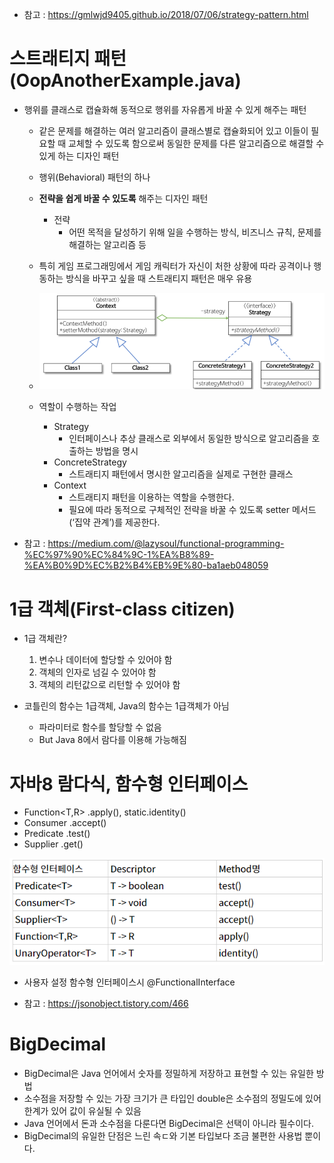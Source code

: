 - 참고 : https://gmlwjd9405.github.io/2018/07/06/strategy-pattern.html

# 스트래티지 패턴 (OopAnotherExample.java)
- 행위를 클래스로 캡슐화해 동적으로 행위를 자유롭게 바꿀 수 있게 해주는 패턴
    - 같은 문제를 해결하는 여러 알고리즘이 클래스별로 캡슐화되어 있고 이들이 필요할 때 교체할 수 있도록
    함으로써 동일한 문제를 다른 알고리즘으로 해결할 수 있게 하는 디자인 패턴
    - 행위(Behavioral) 패턴의 하나
    - **전략을 쉽게 바꿀 수 있도록** 해주는 디자인 패턴
        - 전략
            - 어떤 목적을 달성하기 위해 일을 수행하는 방식, 비즈니스 규칙, 문제를 해결하는 알고리즘 등
    - 특히 게임 프로그래밍에서 게임 캐릭터가 자신이 처한 상황에 따라 공격이나 행동하는 방식을
    바꾸고 싶을 때 스트래티지 패턴은 매우 유용
    - ![img.png](img.png)
      
    - 역할이 수행하는 작업
        - Strategy
            - 인터페이스나 추상 클래스로 외부에서 동일한 방식으로 알고리즘을 호출하는 방법을 명시
        - ConcreteStrategy
            - 스트래티지 패턴에서 명시한 알고리즘을 실제로 구현한 클래스
        - Context
            - 스트래티지 패턴을 이용하는 역할을 수행한다.
            - 필요에 따라 동적으로 구체적인 전략을 바꿀 수 있도록 setter 메서드(‘집약 관계’)를 제공한다.

- 참고 : https://medium.com/@lazysoul/functional-programming-%EC%97%90%EC%84%9C-1%EA%B8%89-%EA%B0%9D%EC%B2%B4%EB%9E%80-ba1aeb048059
# 1급 객체(First-class citizen)
- 1급 객체란?
    1. 변수나 데이터에 할당할 수 있어야 함
    2. 객체의 인자로 넘길 수 있어야 함
    3. 객체의 리턴값으로 리턴할 수 있어야 함
    
- 코틀린의 함수는 1급객체, Java의 함수는 1급객체가 아님
    - 파라미터로 함수를 할당할 수 없음
    - But Java 8에서 람다를 이용해 가능해짐
    
# 자바8 람다식, 함수형 인터페이스
- Function<T,R>     .apply(), static.identity()
- Consumer<T>       .accept()
- Predicate<T>      .test()
- Supplier<T>       .get()

![img_1.png](img_1.png)
- 사용자 설정 함수형 인터페이스시 @FunctionalInterface

- 참고 : https://jsonobject.tistory.com/466
# BigDecimal
- BigDecimal은 Java 언어에서 숫자를 정밀하게 저장하고 표현할 수 있는 유일한 방법
- 소수점을 저장할 수 있는 가장 크기가 큰 타입인 double은 소수점의 정밀도에 있어 한계가 있어 값이 유실될 수 있음
- Java 언어에서 돈과 소수점을 다룬다면 BigDecimal은 선택이 아니라 필수이다.
- BigDecimal의 유일한 단점은 느린 속ㄷ와 기본 타입보다 조금 불편한 사용법 뿐이다.